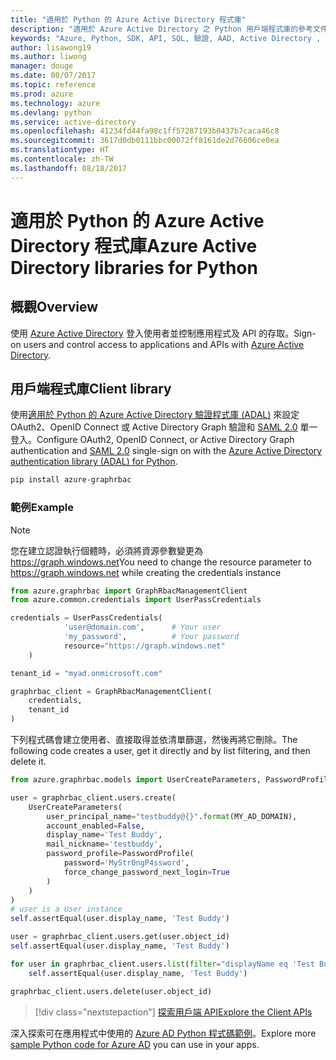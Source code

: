 ```yaml
---
title: "適用於 Python 的 Azure Active Directory 程式庫"
description: "適用於 Azure Active Directory 之 Python 用戶端程式庫的參考文件"
keywords: "Azure, Python, SDK, API, SQL, 驗證, AAD, Active Directory , Graph, OAuth 2.0"
author: lisawong19
ms.author: liwong
manager: douge
ms.date: 08/07/2017
ms.topic: reference
ms.prod: azure
ms.technology: azure
ms.devlang: python
ms.service: active-directory
ms.openlocfilehash: 41234fd44fa98c1ff57287193b0437b7caca46c8
ms.sourcegitcommit: 3617d0db0111bbc00072ff8161de2d76606ce0ea
ms.translationtype: HT
ms.contentlocale: zh-TW
ms.lasthandoff: 08/18/2017
---
```

# <a name="azure-active-directory-libraries-for-python"></a><span data-ttu-id="e7224-104">適用於 Python 的 Azure Active Directory 程式庫</span><span class="sxs-lookup"><span data-stu-id="e7224-104">Azure Active Directory libraries for Python</span></span>

## <a name="overview"></a><span data-ttu-id="e7224-105">概觀</span><span class="sxs-lookup"><span data-stu-id="e7224-105">Overview</span></span>

<span data-ttu-id="e7224-106">使用 [Azure Active Directory](/azure/active-directory/active-directory-whatis) 登入使用者並控制應用程式及 API 的存取。</span><span class="sxs-lookup"><span data-stu-id="e7224-106">Sign-on users and control access to applications and APIs with [Azure Active Directory](/azure/active-directory/active-directory-whatis).</span></span>

## <a name="client-library"></a><span data-ttu-id="e7224-107">用戶端程式庫</span><span class="sxs-lookup"><span data-stu-id="e7224-107">Client library</span></span>

<span data-ttu-id="e7224-108">使用[適用於 Python 的 Azure Active Directory 驗證程式庫 (ADAL)](https://github.com/AzureAD/azure-activedirectory-library-for-python) 來設定 OAuth2、OpenID Connect 或 Active Directory Graph 驗證和 [SAML 2.0](https://docs.microsoft.com/azure/active-directory/develop/active-directory-saml-protocol-reference) 單一登入。</span><span class="sxs-lookup"><span data-stu-id="e7224-108">Configure OAuth2, OpenID Connect, or Active Directory Graph authentication and [SAML 2.0](https://docs.microsoft.com/azure/active-directory/develop/active-directory-saml-protocol-reference) single-sign on with the [Azure Active Directory authentication library (ADAL) for Python](https://github.com/AzureAD/azure-activedirectory-library-for-python).</span></span>

```bash
pip install azure-graphrbac
```

### <a name="example"></a><span data-ttu-id="e7224-109">範例</span><span class="sxs-lookup"><span data-stu-id="e7224-109">Example</span></span>
> [!NOTE]
> <span data-ttu-id="e7224-110">您在建立認證執行個體時，必須將資源參數變更為 https://graph.windows.net</span><span class="sxs-lookup"><span data-stu-id="e7224-110">You need to change the resource parameter to https://graph.windows.net while creating the credentials instance</span></span>

```python
from azure.graphrbac import GraphRbacManagementClient
from azure.common.credentials import UserPassCredentials

credentials = UserPassCredentials(
            'user@domain.com',      # Your user
            'my_password',          # Your password
            resource="https://graph.windows.net"
    )

tenant_id = "myad.onmicrosoft.com"

graphrbac_client = GraphRbacManagementClient(
    credentials,
    tenant_id
)
```
<span data-ttu-id="e7224-111">下列程式碼會建立使用者、直接取得並依清單篩選，然後再將它刪除。</span><span class="sxs-lookup"><span data-stu-id="e7224-111">The following code creates a user, get it directly and by list filtering, and then delete it.</span></span>
```python
from azure.graphrbac.models import UserCreateParameters, PasswordProfile

user = graphrbac_client.users.create(
    UserCreateParameters(
        user_principal_name="testbuddy@{}".format(MY_AD_DOMAIN),
        account_enabled=False,
        display_name='Test Buddy',
        mail_nickname='testbuddy',
        password_profile=PasswordProfile(
            password='MyStr0ngP4ssword',
            force_change_password_next_login=True
        )
    )
)
# user is a User instance
self.assertEqual(user.display_name, 'Test Buddy')

user = graphrbac_client.users.get(user.object_id)
self.assertEqual(user.display_name, 'Test Buddy')

for user in graphrbac_client.users.list(filter="displayName eq 'Test Buddy'"):
    self.assertEqual(user.display_name, 'Test Buddy')

graphrbac_client.users.delete(user.object_id)
```

> [!div class="nextstepaction"]
> [<span data-ttu-id="e7224-112">探索用戶端 API</span><span class="sxs-lookup"><span data-stu-id="e7224-112">Explore the Client APIs</span></span>](/python/api/overview/azure/activedirectory/clientlibrary?)

<span data-ttu-id="e7224-113">深入探索可在應用程式中使用的 [Azure AD Python 程式碼範例](https://azure.microsoft.com/en-us/resources/samples/?term=active+directory&platform=python)。</span><span class="sxs-lookup"><span data-stu-id="e7224-113">Explore more [sample Python code for Azure AD](https://azure.microsoft.com/en-us/resources/samples/?term=active+directory&platform=python) you can use in your apps.</span></span>